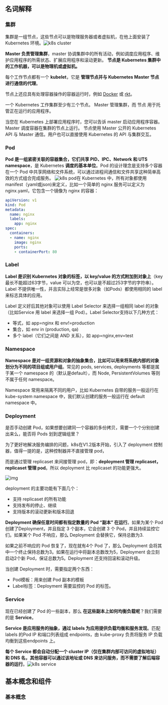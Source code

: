 ## 名词解释

### 集群

集群是一组节点，这些节点可以是物理服务器或者虚拟机，在他上面安装了 Kubernetes 环境。![k8s cluster](https://www.qikqiak.com/k8s-book/docs/images/k8s-cluster.png)

**Master 负责管理集群**，master 协调集群中的所有活动，例如调度应用程序、维护应用程序的所需状态、扩展应用程序和滚动更新。 **节点是 Kubernetes 集群中的工作机器，可以是物理机或虚拟机。**

每个工作节点都有一个 **kubelet**，它是 **管理节点并与 Kubernetes Master 节点进行通信的代理**。

节点上还应具有处理容器操作的容器运行时，例如 [Docker](https://www.docker.com/) 或 [rkt](https://coreos.com/rkt/)。

一个 Kubernetes 工作集群至少有三个节点。 Master 管理集群，而 节点 用于托管正在运行的应用程序。

当您在 Kubernetes 上部署应用程序时，您可以告诉 master 启动应用程序容器。Master 调度容器在集群的节点上运行。 节点使用 Master 公开的 Kubernetes API 与 Master 通信。用户也可以直接使用 Kubernetes 的 API 与集群交互。

### Pod

**Pod 是一组紧密关联的容器集合，它们共享 PID、IPC、Network 和 UTS namespace**，是 Kubernetes **调度的基本单位**。Pod 的设计理念是支持多个容器在一个 Pod 中共享网络和文件系统，可以通过进程间通信和文件共享这种简单高效的方式组合完成服务。 ![k8s pod](https://www.qikqiak.com/k8s-book/docs/images/k8s-pod.png)在 Kubernetes 中，所有对象都使用 manifest（yaml或json)来定义，比如一个简单的 nginx 服务可以定义为 nginx.yaml，它包含一个镜像为 nginx 的容器：

```yaml
apiVersion: v1
kind: Pod
metadata:  
  name: nginx  
  labels:    
    app: nginx
spec:  
  containers:  
  - name: nginx    
    image: nginx    
    ports:    
    - containerPort: 80
```

### Label

**Label 是识别 Kubernetes 对象的标签，以 key/value 的方式附加到对象上**（key最长不能超过63字节，value 可以为空，也可以是不超过253字节的字符串）。 Label 不提供唯一性，并且实际上经常是很多对象（如Pods）都使用相同的 label 来标志具体的应用。 

Label 定义好后其他对象可以使用 Label Selector 来选择一组相同 label 的对象（比如Service 用 label 来选择一组 Pod）。Label Selector支持以下几种方式：

- 等式，如 app=nginx 和 env!=production
- 集合，如 env in (production, qa)
- 多个 label（它们之间是 AND 关系），如 app=nginx,env=test

### Namespace

**Namespace 是对一组资源和对象的抽象集合，比如可以用来将系统内部的对象划分为不同的项目组或用户组**。常见的 pods, services, deployments 等都是属于某一个 namespace 的（默认是default），而 Node, PersistentVolumes 等则不属于任何 namespace。

Namespace 常用来隔离不同的用户，比如 Kubernetes 自带的服务一般运行在 kube-system namespace 中，我们默认创建的服务一般运行在 default namespace 中。

### Deployment

是否手动创建 Pod，如果想要创建同一个容器的多份拷贝，需要一个个分别创建出来么，能否将 Pods 划到逻辑组里？

为了更好地解决服务编排的问题，k8s在V1.2版本开始，引入了 deployment 控制器，值得一提的是，这种控制器并不直接管理 pod，

而是通过管理 replicaset 来间接管理 pod，即：**deployment 管理 replicaset，replicaset 管理 pod**。所以 deployment 比 replicaset 的功能更强大。

![img](https://img2020.cnblogs.com/blog/2164474/202107/2164474-20210716210057908-1704850787.png)

deployment 的主要功能有下面几个：

- 支持 replicaset 的所有功能
- 支持发布的停止、继续
- 支持版本的滚动更新和版本回退

**Deployment 确保任意时间都有指定数量的 Pod “副本” 在运行**。如果为某个 Pod 创建了Deployment，并且指定 3 个副本，它会创建 3 个 Pod，并且持续监控它们。如果某个 Pod 不响应，那么 Deployment 会替换它，保持总数为3.

如果之前不响应的 Pod 恢复了，现在就有4个 Pod 了，那么 Deployment 会将其中一个终止保持总数为3。如果在运行中将副本总数改为5，Deployment 会立刻启动2个新 Pod，保证总数为5。Deployment 还支持回滚和滚动升级。

当创建 Deployment 时，需要指定两个东西：

- Pod模板：用来创建 Pod 副本的模板
- Label标签：Deployment 需要监控的 Pod 的标签。

### Service

现在已经创建了 Pod 的一些副本，那么 **在这些副本上如何均衡负载呢**？我们需要的是 **Service**。

**Service 是应用服务的抽象，通过 labels 为应用提供负载均衡和服务发现**。匹配 labels 的Pod IP 和端口列表组成 endpoints，由 kube-proxy 负责将服务 IP 负载均衡到这些endpoints 上。

**每个 Service 都会自动分配一个 cluster IP（仅在集群内部可访问的虚拟地址）和 DNS 名，其他容器可以通过该地址或 DNS 来访问服务，而不需要了解后端容器的运行**。![k8s service](https://www.qikqiak.com/k8s-book/docs/images/k8s-service.png)

## 基本概念和组件

### 基本概念









